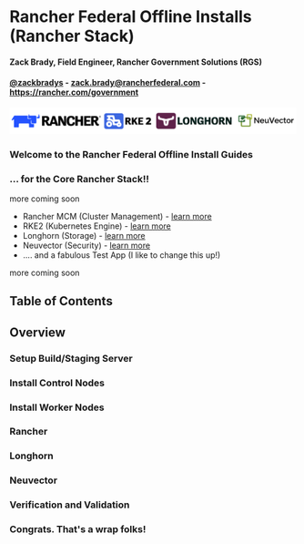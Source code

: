 # Rancher Federal Offline Installs (Rancher Stack)

#### Zack Brady, Field Engineer, Rancher Government Solutions (RGS)
#### [@zackbradys](https://twitter.com/zackbradys) - zack.brady@rancherfederal.com - https://rancher.com/government

![rancher-long-banner](../images/rgs-banner-rounded.png)

### Welcome to the Rancher Federal Offline Install Guides
### ... for the Core Rancher Stack!!

more coming soon

- Rancher MCM (Cluster Management) - [learn more](https://www.rancher.com/products/rancher)
- RKE2 (Kubernetes Engine) - [learn more](https://www.rancher.com/products/rke)
- Longhorn (Storage) - [learn more](https://www.rancher.com/products/longhorn)
- Neuvector (Security) - [learn more](https://ranchergovernment.com/neuvector)
- .... and a fabulous Test App (I like to change this up!)

more coming soon

## Table of Contents



## Overview



### Setup Build/Staging Server



### Install Control Nodes



### Install Worker Nodes



### Rancher



### Longhorn



### Neuvector



### Verification and Validation



### Congrats. That's a wrap folks!
